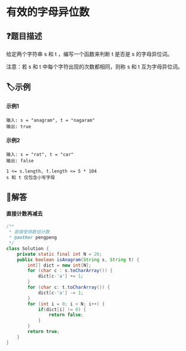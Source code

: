 # 有效的字母异位数

## ❓题目描述

给定两个字符串 s 和 t ，编写一个函数来判断 t 是否是 s 的字母异位词。

注意：若 s 和 t 中每个字符出现的次数都相同，则称 s 和 t 互为字母异位词。


## 🏷️示例
<!-- tabs:start -->
#### **示例1**
```
输入: s = "anagram", t = "nagaram"
输出: true
```
#### **示例2**
```
输入: s = "rat", t = "car"
输出: false
```
<!-- tabs:end -->
```
1 <= s.length, t.length <= 5 * 104
s 和 t 仅包含小写字母
```
## 👀解答

<!-- tabs:start -->

#### **直接计数再减去**
```java
/**
 * 直接使用数组计数
 * @author pengpeng
 */
class Solution {
    private static final int N = 26;
    public boolean isAnagram(String s, String t) {
        int[] dict = new int[N];
        for (char c : s.toCharArray()) {
            dict[c-'a'] += 1;
        }
        for (char c: t.toCharArray()) {
            dict[c-'a'] -= 1;
        }
        for (int i = 0; i < N; i++) {
            if(dict[i] != 0) {
                return false;
            }
        }
        return true;
    }
}
```
<!-- tabs:end -->

